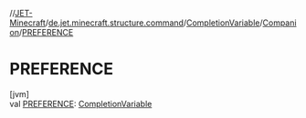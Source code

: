 //[JET-Minecraft](../../../../index.md)/[de.jet.minecraft.structure.command](../../index.md)/[CompletionVariable](../index.md)/[Companion](index.md)/[PREFERENCE](-p-r-e-f-e-r-e-n-c-e.md)

# PREFERENCE

[jvm]\
val [PREFERENCE](-p-r-e-f-e-r-e-n-c-e.md): [CompletionVariable](../index.md)
